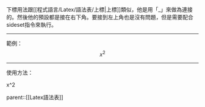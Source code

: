 下標用法跟[[程式語言/Latex/語法表/上標|上標]]類似，他是用「\_」來做為連接的。然後他的預設都是接在右下角。要接到左上角也是沒有問題，但是需要配合sideset指令來執行。
- - - 
範例：
$$
x^2
$$
- - -
使用方法：

x^2

parent::[[Latex語法表]]